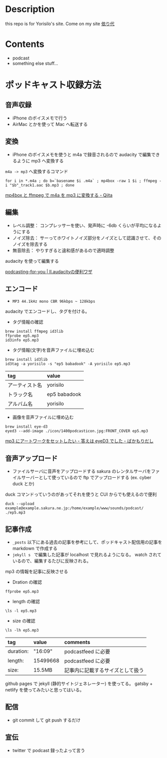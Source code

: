 # Description
this repo is for Yorisilo's site.
Come on my site [依り代](http://yorisilo.github.io)

# Contents
* podcast
* something else stuff...

# ポッドキャスト収録方法
## 音声収録
* iPhone のボイスメモで行う
* AirMac とかを使って Mac へ転送する

## 変換
* iPhone のボイスメモを使うと m4a で録音されるので audacity で編集できるように mp3 へ変換する

`m4a -> mp3` へ変換するコマンド
``` shell
for i in *.m4a ; do b=`basename $i .m4a` ; mp4box -raw 1 $i ; ffmpeg -i "$b"_track1.aac $b.mp3 ; done
```

[mp4box と ffmpeg で m4a を mp3 に変換する - Qiita](https://qiita.com/yoya/items/2cefa9755c825ef84471)

## 編集
* レベル調整： コンプレッサーを使い、発声時に -6db くらいが平均になるようにする
* ノイズ除去： サーってホワイトノイズ部分をノイズとして認識させて、そのノイズを除去する
* 無音除去： やりすぎると違和感があるので適時調整

audacity を使って編集する

[podcasting-for-you | Ⅱ.audacityの便利ワザ](http://haruthanatos.wixsite.com/podcasting-for-you/blank-1)

## エンコード
* `MP3 44.1kHz mono CBR 96kbps ~ 128kbps`

audacity でエンコードし、タグを付ける。

* タグ情報の確認

``` shell
brew install ffmpeg id3lib
ffprobe ep5.mp3
id3info ep5.mp3
```

* タグ情報(文字)を音声ファイルに埋め込む

``` shell
brew install id3lib
id3tag -a yorisilo -s "ep5 babadook" -A yorisilo ep5.mp3
```

| tag            | value        |
| :---           | :---         |
| アーティスト名 | yorisilo     |
| トラック名     | ep5 babadook |
| アルバム名     | yorisilo     |

* 画像を音声ファイルに埋め込む

``` shell
brew install eye-d3
eyed3 --add-image ./icon/1400podcasticon.jpg:FRONT_COVER ep5.mp3
```

[mp3 にアートワークをセットしたい - 答えは eyeD3 でした - ばかもりだし](http://baqamore.hatenablog.com/entry/2013/02/02/105544)

## 音声アップロード
* ファイルサーバに音声をアップロードする
sakura のレンタルサーバをファイルサーバーとして使っているので ftp でアップロードする (ex. cyber duck とか)

duck コマンドっていうのがあってそれを使うと CUI からでも使えるので便利
``` shell
duck --upload example@example.sakura.ne.jp:/home/example/www/sounds/podcast/ ./ep5.mp3
```

## 記事作成
* `_posts` 以下にある過去の記事を参考にして、ポッドキャスト配信用の記事を markdown で作成する
* `jekyll s ` で編集した記事が localhost で見れるようになる。 watch されているので、編集するたびに反映される。

mp3 の情報を記事に反映させる

* Dration の確認

``` shell
ffprobe ep5.mp3
```

* length の確認

``` shell
\ls -l ep5.mp3
```

* size の確認

``` shell
\ls -lh ep5.mp3
```

| tag       | value    | comments                         |
| :---      | :---     | :---                             |
| duration: | "16:09"  | podcastfeed に必要               |
| length:   | 15499668 | podcastfeed に必要               |
| size:     | 15.5MB   | 記事内に記載するサイズとして扱う |

github pages で jekyll (静的サイトジェネレーター) を使ってる。 gatsby + netlify を使ってみたいと思ってはいる。

## 配信
* git commit して git push するだけ

## 宣伝
* twitter で podcast 録ったよって言う
